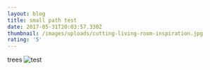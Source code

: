 ```yaml
---
layout: blog
title: small path test
date: 2017-05-31T20:03:57.330Z
thumbnail: /images/uploads/cutting-living-room-inspiration.jpg
rating: '5'
---
```

trees
![test](/images/uploads/bespoke-alcoves-1.jpg)

